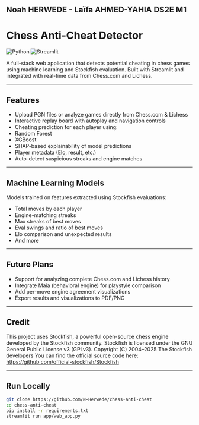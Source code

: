 ## Noah HERWEDE - Laïfa AHMED-YAHIA DS2E M1

# Chess Anti-Cheat Detector  
![Python](https://img.shields.io/badge/Python-3.10+-blue)
![Streamlit](https://img.shields.io/badge/Streamlit-App-brightgreen)

A full-stack web application that detects potential cheating in chess games using machine learning and Stockfish evaluation. Built with Streamlit and integrated with real-time data from Chess.com and Lichess.

---

##  Features

-  Upload PGN files or analyze games directly from Chess.com & Lichess
-  Interactive replay board with autoplay and navigation controls
-  Cheating prediction for each player using:
  - Random Forest
  - XGBoost
-  SHAP-based explainability of model predictions
-  Player metadata (Elo, result, etc.)
-  Auto-detect suspicious streaks and engine matches

---

## Machine Learning Models

Models trained on features extracted using Stockfish evaluations:

- Total moves by each player
- Engine-matching streaks
- Max streaks of best moves
- Eval swings and ratio of best moves
- Elo comparison and unexpected results
- And more

---

## Future Plans

- Support for analyzing complete Chess.com and Lichess history
- Integrate Maia (behavioral engine) for playstyle comparison
- Add per-move engine agreement visualizations
- Export results and visualizations to PDF/PNG

---
## Credit
This project uses Stockfish, a powerful open-source chess engine developed by the Stockfish community.
Stockfish is licensed under the GNU General Public License v3 (GPLv3).
Copyright (C) 2004–2025 The Stockfish developers
You can find the official source code here: https://github.com/official-stockfish/Stockfish

---
##  Run Locally

```bash
git clone https://github.com/N-Herwede/chess-anti-cheat
cd chess-anti-cheat
pip install -r requirements.txt
streamlit run app/web_app.py
